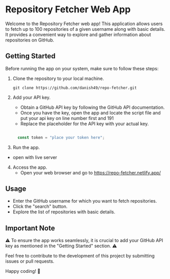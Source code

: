 # Repository Fetcher Web App

Welcome to the Repository Fetcher web app! This application allows users to fetch up to 100 repositories of a given username along with basic details. It provides a convenient way to explore and gather information about repositories on GitHub.

## Getting Started

Before running the app on your system, make sure to follow these steps:

1. Clone the repository to your local machine.
   ```
   git clone https://github.com/danish49/repo-fetcher.git
   ```

2. Add your API key.
   - Obtain a GitHub API key by following the GitHub API documentation.
   - Once you have the key, open the app and locate the script file and put your api key on line number first and 191
   - Replace the placeholder for the API key with your actual key.
   
   ```javascript

     const token = "place your token here";
   

3. Run the app.
 - open with live server

4. Access the app.
   - Open your web browser and go to https://repo-fetcher.netlify.app/

## Usage

- Enter the GitHub username for which you want to fetch repositories.
- Click the "search" button.
- Explore the list of repositories with basic details.

## Important Note

⚠ To ensure the app works seamlessly, it is crucial to add your GitHub API key as mentioned in the "Getting Started" section. ⚠

Feel free to contribute to the development of this project by submitting issues or pull requests.

Happy coding! 🚀
